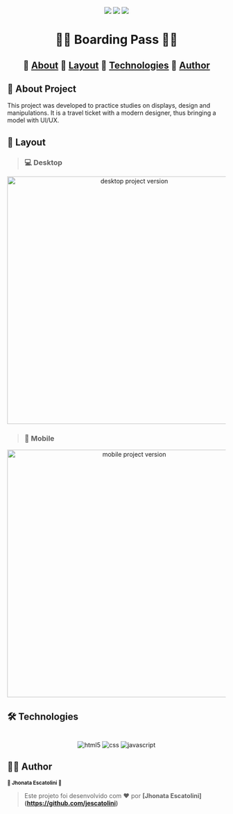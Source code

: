 <p align="center">
  <img src="https://img.shields.io/static/v1?label=license&message=MIT&color=8022F5&style=flat">
  <img src="https://img.shields.io/static/v1?label=languages&message=3&color=A8A60C&style=flat">
  <a href="https://www.linkedin.com/in/jhonata-escatolini/"><img src="https://img.shields.io/static/v1?label=made%20by&message=Escatolini&color=4B00A8&style=flat"></a>
</p>

<h1 align="center">🛬🧳 Boarding Pass 🧳🛬</h1>

<h2 align="center">
🔗
 <a href="#-about-project">About</a> 🔗
 <a href="#-layout">Layout</a> 🔗
 <a href="#-technologies">Technologies</a> 🔗
 <a href="#%EF%B8%8F-author">Author</a>
</h2>

## 📖 About Project

This project was developed to practice studies on displays, design and manipulations.
It is a travel ticket with a modern designer, thus bringing a model with UI/UX.

## 🎨 Layout

> ### 💻 Desktop
<p align="center">
  <img src="https://user-images.githubusercontent.com/99694816/225719276-023faea2-8716-4243-ba52-e6941891512d.png" alt="desktop project version" height="570">
</p>

> ### 📱 Mobile
<p align="center">
  <img src="https://user-images.githubusercontent.com/99694816/225719514-4c2222bd-4a4b-4d1a-a1b0-7988cc2024d2.png" alt="mobile project version" height="570">
</p>


## 🛠 Technologies
<div align="center"><br/>
  <img align="center" alt="html5" src="https://img.shields.io/badge/HTML5-E34F26?style=for-the-badge&logo=html5&logoColor=white" />
  <img align="center" alt="css" src="https://img.shields.io/badge/CSS3-1572B6?style=for-the-badge&logo=css3&logoColor=white" />
  <img align="center" alt="javascript" src="https://img.shields.io/badge/JavaScript-F7DF1E?style=for-the-badge&logo=javascript&logoColor=black" />
</div>

## 🦸‍♂️ Author
<p>
 <sub><strong>🌟 Jhonata Escatolini 🌟</strong></sub>
</p>

>Este projeto foi desenvolvido com ❤️ por **[Jhonata Escatolini]
(https://github.com/jescatolini)**






